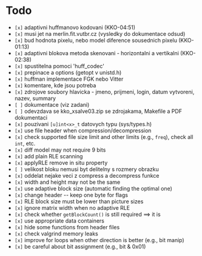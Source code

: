 # Todo

* `[x]` adaptivni huffmanovo kodovani (KKO-04:51)
* `[x]` musi jet na merlin.fit.vutbr.cz (vysledky do dokumentace odsud)
* `[x]` bud hodnota pixelu, nebo model diference sousednich pixelu (KKO-01:13)
* `[x]` adaptivni blokova metoda skenovani - horizontalni a vertikalni (KKO-02:38)
* `[x]` spustitelna pomoci 'huff_codec'
* `[x]` prepinace a options (getopt v unistd.h)
* `[x]` huffman implementace FGK nebo Vitter
* `[x]` komentare, kde jsou potreba
* `[x]` zdrojove soubory hlavicka - jmeno, prijmeni, login, datum vytvoreni, nazev, summary
* `[ ]` dokumentace (viz zadani)
* `[ ]` odevzdava se kko_xsalve03.zip se zdrojakama, Makefile a PDF dokumentaci
* `[x]` pouzivani `[u]int<x>_t` datovych typu (sys/types.h)
* `[x]` use file header when compression/decompression
* `[x]` check supported file size limit and other limits (e.g., `freq`), check all `int`, etc.
* `[x]` diff model may not require 9 bits
* `[x]` add plain RLE scanning
* `[x]` applyRLE remove in situ property
* `[ ]` velikost bloku nemusi byt delitelny s rozmery obrazku
* `[x]` oddelat nejake veci z compress a decompress funkce
* `[x]` width and height may not be the same
* `[x]` use adaptive block size (automatic finding the optimal one)
* `[x]` change header -- keep one byte for flags
* `[x]` RLE block size must be lower than picture sizes
* `[x]` ignore matrix width when no adaptive RLE
* `[x]` check whether `getBlockCount()` is still required ==> it is
* `[x]` use appropriate data containers
* `[x]` hide some functions from header files
* `[x]` check valgrind memory leaks
* `[x]` improve for loops when other direction is better (e.g., bit manip)
* `[x]` be careful about bit assignment (e.g., bit & 0x01)
